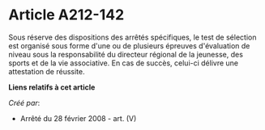 # Article A212-142

Sous réserve des dispositions des arrêtés spécifiques, le test de sélection est organisé sous forme d'une ou de plusieurs
épreuves d'évaluation de niveau sous la responsabilité du directeur régional de la jeunesse, des sports et de la vie
associative. En cas de succès, celui-ci délivre une attestation de réussite.

**Liens relatifs à cet article**

_Créé par_:

  - Arrêté du 28 février 2008 - art. (V)
